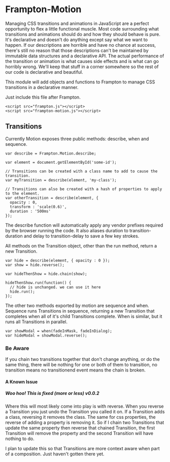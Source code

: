 # Frampton-Motion

Managing CSS transitions and animations in JavaScript are a perfect opportunity to flex a little functional muscle. Most code surrounding what transitions and animations should do and how they should behave is pure. It's declarative and doesn't do anything except say what we want to happen. If our descriptions are horrible and have no chance at success, there's still no reason that those descriptions can't be maintained by immutable data structures and a declarative API. The actual performance of the transition or animation is what causes side effects and is what can go horribly wrong. We'll keep that stuff in a corner somewhere so the rest of our code is declarative and beautiful.

This module will add objects and functions to Frampton to manage CSS transitions in a declarative manner.

Just include this file after Frampton.

```
<script src="frampton.js"></script>
<script src="frampton-motion.js"></script>
```

## Transitions

Currently Motion exposes three public methods: describe, when and sequence.

```
var describe = Frampton.Motion.describe;

var element = document.getElementById('some-id');

// Transitions can be created with a class name to add to cause the transition.
var myTransition = describe(element, 'my-class');

// Transitions can also be created with a hash of properties to apply to the element.
var otherTransition = describe(element, {
  opacity : 0,
  transform : 'scale(0.6)',
  duration : '500ms'
});
```

The describe function will automatically apply any vendor prefixes required by the browser running the code. It also aliases duration to transition-duration and delay to transition-delay to save a few key strokes.

All methods on the Transition object, other than the run method, return a new Transition.

```
var hide = describe(element, { opacity : 0 });
var show = hide.reverse();

var hideThenShow = hide.chain(show);

hideThenShow.run(function() {
  // hide is unchanged. we can use it here
  hide.run();
});
```

The other two methods exported by motion are sequence and when. Sequence runs Transitions in sequence, returning a new Transition that completes when all of it's child Transitions complete. When is similar, but it runs all Transitions in parallel.

```
var showModal = when(fadeInMask, fadeInDialog);
var hideModal = showModal.reverse();
```

### Be Aware

If you chain two transitions together that don't change anything, or do the same thing, there will be nothing for one or both of them to transition, no transition means no transitionend event means the chain is broken.

#### A Known Issue

##### Woo hoo! This is fixed (more or less) v0.0.2

Where this will most likely come into play is with reverse. When you reverse a Transition you just undo the Transition you called it on. If a Transition adds a class, reversing it removes the class. The same for css properties, the reverse of adding a property is removing it. So if I chain two Transitions that update the same property then reverse that chained Transition, the first Transition will remove the property and the second Transition will have nothing to do.

I plan to update this so that Transitions are more context aware when part of a composition. Just haven't gotten there yet.